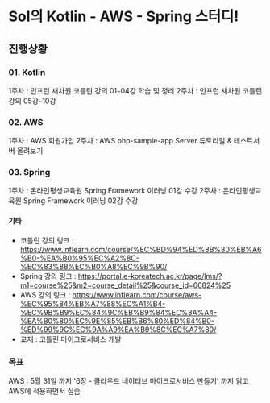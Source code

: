 # Sol의 Kotlin - AWS - Spring 스터디!
## 진행상황

### 01. Kotlin 
1주차 : 인프런 새차원 코틀린 강의 01`~`04강 학습 및 정리
2주차 : 인프런 새차원 코틀린 강의 05강`~`10강 

### 02. AWS
1주차 : AWS 회원가입
2주차 : AWS php-sample-app Server 튜토리얼 & 테스트서버 올려보기 

### 03. Spring
1주차 : 온라인평생교육원 Spring Framework 이러닝 01강 수강 
2주차 : 온라인평생교육원 Spring Framework 이러닝 02강 수강

#### 기타
- 코틀린 강의 링크 :  https://www.inflearn.com/course/%EC%BD%94%ED%8B%80%EB%A6%B0-%EA%B0%95%EC%A2%8C-%EC%83%88%EC%B0%A8%EC%9B%90/
- Spring 강의 링크 : https://portal.e-koreatech.ac.kr/page/lms/?m1=course%25&m2=course_detail%25&course_id=66824%25
- AWS 강의 링크    : https://www.inflearn.com/course/aws-%EC%95%84%EB%A7%88%EC%A1%B4-%EC%9B%B9%EC%84%9C%EB%B9%84%EC%8A%A4-%EA%B0%80%EC%9E%85%EB%B6%80%ED%84%B0-%ED%99%9C%EC%9A%A9%EA%B9%8C%EC%A7%80/
- 교재 : 코틀린 마이크로서비스 개발

### 목표 
AWS : 5월 31일 까지 '6장 - 클라우드 네이티브 마이크로서비스 만들기' 까지 읽고 AWS에 적용하면서 실습


